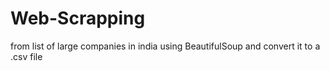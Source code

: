 # Web-Scrapping
 from list of large companies in india using BeautifulSoup and convert it to a .csv file
